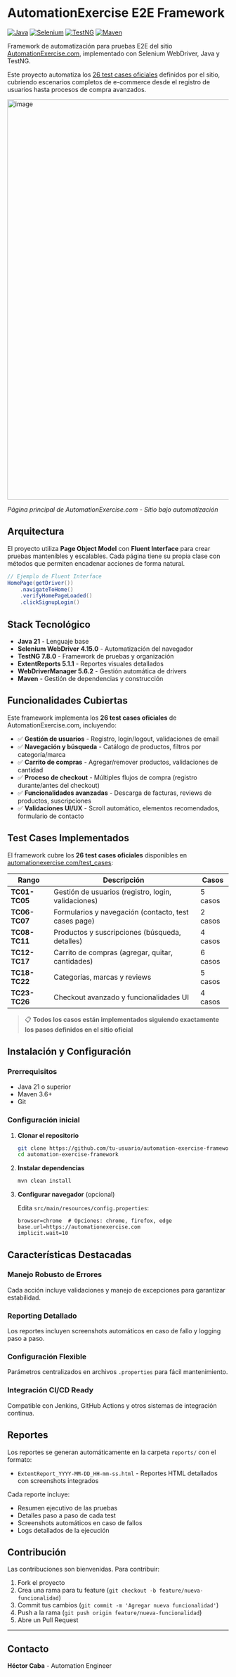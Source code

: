 # AutomationExercise E2E Framework

[![Java](https://img.shields.io/badge/Java-21-orange.svg)](https://www.oracle.com/java/)
[![Selenium](https://img.shields.io/badge/Selenium-4.15.0-green.svg)](https://selenium.dev/)
[![TestNG](https://img.shields.io/badge/TestNG-7.8.0-red.svg)](https://testng.org/)
[![Maven](https://img.shields.io/badge/Maven-3.6+-blue.svg)](https://maven.apache.org/)

Framework de automatización para pruebas E2E del sitio [AutomationExercise.com](https://automationexercise.com), implementado con Selenium WebDriver, Java y TestNG. 

Este proyecto automatiza los [26 test cases oficiales](https://automationexercise.com/test_cases) definidos por el sitio, cubriendo escenarios completos de e-commerce desde el registro de usuarios hasta procesos de compra avanzados.

<img width="1920" height="911" alt="image" src="https://github.com/user-attachments/assets/f7b7039c-d493-43df-ba39-544877156c4b" />

*Página principal de AutomationExercise.com - Sitio bajo automatización*

## Arquitectura

El proyecto utiliza **Page Object Model** con **Fluent Interface** para crear pruebas mantenibles y escalables. Cada página tiene su propia clase con métodos que permiten encadenar acciones de forma natural.

```java
// Ejemplo de Fluent Interface
HomePage(getDriver())
    .navigateToHome()
    .verifyHomePageLoaded()
    .clickSignupLogin()
```

## Stack Tecnológico

- **Java 21** - Lenguaje base
- **Selenium WebDriver 4.15.0** - Automatización del navegador
- **TestNG 7.8.0** - Framework de pruebas y organización
- **ExtentReports 5.1.1** - Reportes visuales detallados
- **WebDriverManager 5.6.2** - Gestión automática de drivers
- **Maven** - Gestión de dependencias y construcción

## Funcionalidades Cubiertas

Este framework implementa los **26 test cases oficiales** de AutomationExercise.com, incluyendo:

- ✅ **Gestión de usuarios** - Registro, login/logout, validaciones de email
- ✅ **Navegación y búsqueda** - Catálogo de productos, filtros por categoría/marca
- ✅ **Carrito de compras** - Agregar/remover productos, validaciones de cantidad
- ✅ **Proceso de checkout** - Múltiples flujos de compra (registro durante/antes del checkout)
- ✅ **Funcionalidades avanzadas** - Descarga de facturas, reviews de productos, suscripciones
- ✅ **Validaciones UI/UX** - Scroll automático, elementos recomendados, formulario de contacto

## Test Cases Implementados

El framework cubre los **26 test cases oficiales** disponibles en [automationexercise.com/test_cases](https://automationexercise.com/test_cases):

| Rango | Descripción | Casos |
|-------|-------------|-------|
| **TC01-TC05** | Gestión de usuarios (registro, login, validaciones) | 5 casos |
| **TC06-TC07** | Formularios y navegación (contacto, test cases page) | 2 casos |
| **TC08-TC11** | Productos y suscripciones (búsqueda, detalles) | 4 casos |
| **TC12-TC17** | Carrito de compras (agregar, quitar, cantidades) | 6 casos |
| **TC18-TC22** | Categorías, marcas y reviews | 5 casos |
| **TC23-TC26** | Checkout avanzado y funcionalidades UI | 4 casos |

> 📋 **Todos los casos están implementados siguiendo exactamente los pasos definidos en el sitio oficial**

## Instalación y Configuración

### Prerrequisitos
- Java 21 o superior
- Maven 3.6+
- Git

### Configuración inicial

1. **Clonar el repositorio**
   ```bash
   git clone https://github.com/tu-usuario/automation-exercise-framework.git
   cd automation-exercise-framework
   ```

2. **Instalar dependencias**
   ```bash
   mvn clean install
   ```

3. **Configurar navegador** (opcional)
   
   Edita `src/main/resources/config.properties`:
   ```properties
   browser=chrome  # Opciones: chrome, firefox, edge
   base.url=https://automationexercise.com
   implicit.wait=10
   ```

## Características Destacadas

### Manejo Robusto de Errores
Cada acción incluye validaciones y manejo de excepciones para garantizar estabilidad.

### Reporting Detallado
Los reportes incluyen screenshots automáticos en caso de fallo y logging paso a paso.

### Configuración Flexible
Parámetros centralizados en archivos `.properties` para fácil mantenimiento.

### Integración CI/CD Ready
Compatible con Jenkins, GitHub Actions y otros sistemas de integración continua.

## Reportes

Los reportes se generan automáticamente en la carpeta `reports/` con el formato:
- `ExtentReport_YYYY-MM-DD_HH-mm-ss.html` - Reportes HTML detallados con screenshots integrados

Cada reporte incluye:
- Resumen ejecutivo de las pruebas
- Detalles paso a paso de cada test
- Screenshots automáticos en caso de fallos
- Logs detallados de la ejecución

## Contribución

Las contribuciones son bienvenidas. Para contribuir:

1. Fork el proyecto
2. Crea una rama para tu feature (`git checkout -b feature/nueva-funcionalidad`)
3. Commit tus cambios (`git commit -m 'Agregar nueva funcionalidad'`)
4. Push a la rama (`git push origin feature/nueva-funcionalidad`)
5. Abre un Pull Request

---

## Contacto

**Héctor Caba** - Automation Engineer
